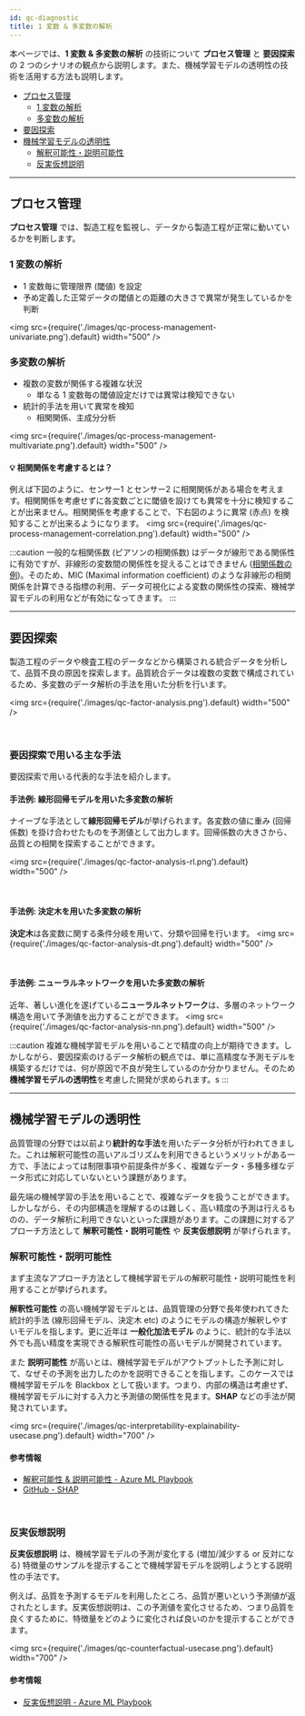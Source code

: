 ```yaml
---
id: qc-diagnostic
title: 1 変数 & 多変数の解析
---
```


<!-- TODO : スクショしているパワポのタイトル部分を除外する -->

本ページでは、**1 変数 & 多変数の解析** の技術について **プロセス管理** と **要因探索** の 2 つのシナリオの観点から説明します。また、機械学習モデルの透明性の技術を活用する方法も説明します。

- [プロセス管理](#プロセス管理)
    - [1 変数の解析](#1-変数の解析)
    - [多変数の解析](#多変数の解析)
- [要因探索](#要因探索)
- [機械学習モデルの透明性](#機械学習モデルの透明性)
    - [解釈可能性・説明可能性](#解釈可能性・説明可能性)
    - [反実仮想説明](#反実仮想説明)
---

## プロセス管理
**プロセス管理** では、製造工程を監視し、データから製造工程が正常に動いているかを判断します。

### 1 変数の解析
- 1 変数毎に管理限界 (閾値) を設定
- 予め定義した正常データの閾値との距離の大きさで異常が発生しているかを判断

<img src={require('./images/qc-process-management-univariate.png').default} width="500" /><br />

### 多変数の解析
- 複数の変数が関係する複雑な状況
    - 単なる 1 変数毎の閾値設定だけでは異常は検知できない
- 統計的手法を用いて異常を検知
    - 相関関係、主成分分析

<img src={require('./images/qc-process-management-multivariate.png').default} width="500" /><br />

#### :bulb: 相関関係を考慮するとは？
例えば下図のように、センサー1 とセンサー2 に相関関係がある場合を考えます。相関関係を考慮せずに各変数ごとに閾値を設けても異常を十分に検知することが出来ません。相関関係を考慮することで、下右図のように異常 (赤点) を検知することが出来るようになります。
<img src={require('./images/qc-process-management-correlation.png').default} width="500" /><br />

:::caution
一般的な相関係数 (ピアソンの相関係数) はデータが線形である関係性に有効ですが、非線形の変数間の関係性を捉えることはできません ([相関係数の例](https://ja.wikipedia.org/wiki/%E7%9B%B8%E9%96%A2%E4%BF%82%E6%95%B0))。そのため、MIC (Maximal information coefficient) のような非線形の相関関係を計算できる指標の利用、データ可視化による変数の関係性の探索、機械学習モデルの利用などが有効になってきます。
:::



---

## 要因探索
製造工程のデータや検査工程のデータなどから構築される統合データを分析して、品質不良の原因を探索します。品質統合データは複数の変数で構成されているため、多変数のデータ解析の手法を用いた分析を行います。

<img src={require('./images/qc-factor-analysis.png').default} width="500" /><br />

<br/>

### 要因探索で用いる主な手法
要因探索で用いる代表的な手法を紹介します。

#### 手法例: 線形回帰モデルを用いた多変数の解析
ナイーブな手法として**線形回帰モデル**が挙げられます。各変数の値に重み (回帰係数) を掛け合わせたものを予測値として出力します。回帰係数の大きさから、品質との相関を探索することができます。

<img src={require('./images/qc-factor-analysis-rl.png').default} width="500" /><br />

<br/>

#### 手法例: 決定木を用いた多変数の解析
**決定木**は各変数に関する条件分岐を用いて、分類や回帰を行います。
<img src={require('./images/qc-factor-analysis-dt.png').default} width="500" /><br />

<br/>

#### 手法例: ニューラルネットワークを用いた多変数の解析
近年、著しい進化を遂げている**ニューラルネットワーク**は、多層のネットワーク構造を用いて予測値を出力することができます。
<img src={require('./images/qc-factor-analysis-nn.png').default} width="500" /><br />

:::caution
複雑な機械学習モデルを用いることで精度の向上が期待できます。しかしながら、要因探索のけるデータ解析の観点では、単に高精度な予測モデルを構築するだけでは、何が原因で不良が発生しているのか分かりません。そのため**機械学習モデルの透明性**を考慮した開発が求められます。s
:::

---
## 機械学習モデルの透明性
品質管理の分野では以前より**統計的な手法**を用いたデータ分析が行われてきました。これは解釈可能性の高いアルゴリズムを利用できるというメリットがある一方で、手法によっては制限事項や前提条件が多く、複雑なデータ・多種多様なデータ形式に対応していないという課題があります。

最先端の機械学習の手法を用いることで、複雑なデータを扱うことができます。しかしながら、その内部構造を理解するのは難しく、高い精度の予測は行えるものの、データ解析に利用できないといった課題があります。この課題に対するアプローチ方法として **解釈可能性・説明可能性** や **反実仮想説明** が挙げられます。


### 解釈可能性・説明可能性
まず主流なアプローチ方法として機械学習モデルの解釈可能性・説明可能性を利用することが挙げられます。

**解釈性可能性** の高い機械学習モデルとは、品質管理の分野で長年使われてきた統計的手法 (線形回帰モデル、決定木 etc) のようにモデルの構造が解釈しやすいモデルを指します。更に近年は **一般化加法モデル** のように、統計的な手法以外でも高い精度を実現できる解釈性可能性の高いモデルが開発されています。

また **説明可能性** が高いとは、機械学習モデルがアウトプットした予測に対して、なぜその予測を出力したのかを説明できることを指します。このケースでは機械学習モデルを Blackbox として扱います。つまり、内部の構造は考慮せず、機械学習モデルに対する入力と予測値の関係性を見ます。**SHAP** などの手法が開発されています。


<img src={require('./images/qc-interpretability-explainability-usecase.png').default} width="700" /><br />

#### 参考情報
- [解釈可能性 & 説明可能性 - Azure ML Playbook](https://konabuta.github.io/azure-machine-learning-playbook/docs/azureml/responsible-ai/rai-interpretability-explainability)
- [GitHub - SHAP](https://github.com/slundberg/shap)

<br/>

### 反実仮想説明
**反実仮想説明** は、機械学習モデルの予測が変化する (増加/減少する or 反対になる) 特徴量のサンプルを提示することで機械学習モデルを説明しようとする説明性の手法です。

例えば、品質を予測するモデルを利用したところ、品質が悪いという予測値が返されたとします。反実仮想説明は、この予測値を変化させるため、つまり品質を良くするために、特徴量をどのように変化されば良いのかを提示することができます。

<img src={require('./images/qc-counterfactual-usecase.png').default} width="700" /><br />

#### 参考情報
- [反実仮想説明 - Azure ML Playbook](https://konabuta.github.io/azure-machine-learning-playbook/docs/azureml/responsible-ai/rai-counterfactual-explanation)
